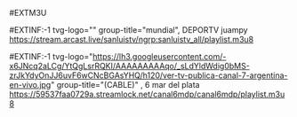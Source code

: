 #EXTM3U



#EXTINF:-1 tvg-logo="" group-title="mundial", DEPORTV  juampy https://stream.arcast.live/sanluistv/ngrp:sanluistv_all/playlist.m3u8

#EXTINF:-1 tvg-logo="https://lh3.googleusercontent.com/-x6JNcq2aLCg/YtQgLsrRQKI/AAAAAAAAAqo/_sLdYldWdig0bMS-zrJkYdyOnJJ6uvF6wCNcBGAsYHQ/h120/ver-tv-publica-canal-7-argentina-en-vivo.jpg" group-title="(CABLE)" , 6 mar del plata https://59537faa0729a.streamlock.net/canal6mdp/canal6mdp/playlist.m3u8








